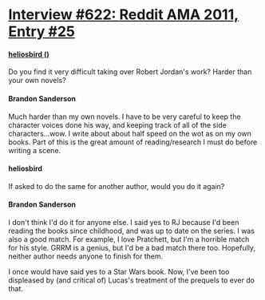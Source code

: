 # [Interview #622: Reddit AMA 2011, Entry #25](https://www.theoryland.com/intvmain.php?i=622#25)

#### [heliosbird ()](http://www.reddit.com/r/Fantasy/comments/k0fp8/iama_professional_fantasy_novelist_named_brandon/c2gkg7l)

Do you find it very difficult taking over Robert Jordan's work? Harder than your own novels?

#### Brandon Sanderson

Much harder than my own novels. I have to be very careful to keep the character voices done his way, and keeping track of all of the side characters...wow. I write about about half speed on the wot as on my own books. Part of this is the great amount of reading/research I must do before writing a scene.

#### heliosbird

If asked to do the same for another author, would you do it again?

#### Brandon Sanderson

I don't think I'd do it for anyone else. I said yes to RJ because I'd been reading the books since childhood, and was up to date on the series. I was also a good match. For example, I love Pratchett, but I'm a horrible match for his style. GRRM is a genius, but I'd be a bad match there too. Hopefully, neither author needs anyone to finish for them.

I once would have said yes to a Star Wars book. Now, I've been too displeased by (and critical of) Lucas's treatment of the prequels to ever do that.

